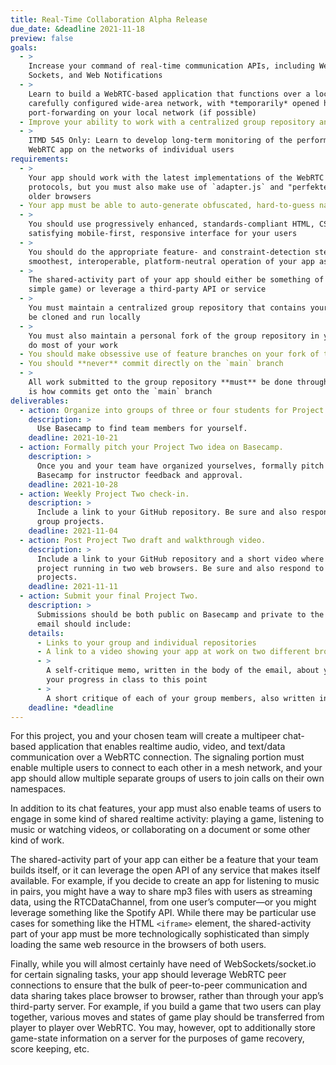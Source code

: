 ```yaml
---
title: Real-Time Collaboration Alpha Release
due_date: &deadline 2021-11-18
preview: false
goals:
  - >
    Increase your command of real-time communication APIs, including WebRTC, Web Workers, Web
    Sockets, and Web Notifications
  - >
    Learn to build a WebRTC-based application that functions over a local-area network or a
    carefully configured wide-area network, with *temporarily* opened high-numbered ports and
    port-forwarding on your local network (if possible)
  - Improve your ability to work with a centralized group repository and an individual fork
  - >
    ITMD 545 Only: Learn to develop long-term monitoring of the performance and effects of your
    WebRTC app on the networks of individual users
requirements:
  - >
    Your app should work with the latest implementations of the WebRTC specification and its
    protocols, but you must also make use of `adapter.js` and "perfekted negotiation" fallbacks for
    older browsers
  - Your app must be able to auto-generate obfuscated, hard-to-guess namespaces for users
  - >
    You should use progressively enhanced, standards-compliant HTML, CSS, and JavaScript to build a
    satisfying mobile-first, responsive interface for your users
  - >
    You should do the appropriate feature- and constraint-detection steps necessary to ensure the
    smoothest, interoperable, platform-neutral operation of your app as possible
  - >
    The shared-activity part of your app should either be something of your group’s creation (like a
    simple game) or leverage a third-party API or service
  - >
    You must maintain a centralized group repository that contains your ExpressJS app, which can
    be cloned and run locally
  - >
    You must also maintain a personal fork of the group repository in your GitHub account where you
    do most of your work
  - You should make obsessive use of feature branches on your fork of the group repository
  - You should **never** commit directly on the `main` branch
  - >
    All work submitted to the group repository **must** be done through pull requests on GitHub, which
    is how commits get onto the `main` branch
deliverables:
  - action: Organize into groups of three or four students for Project Two.
    description: >
      Use Basecamp to find team members for yourself.
    deadline: 2021-10-21
  - action: Formally pitch your Project Two idea on Basecamp.
    description: >
      Once you and your team have organized yourselves, formally pitch your Project Two idea on
      Basecamp for instructor feedback and approval.
    deadline: 2021-10-28
  - action: Weekly Project Two check-in.
    description: >
      Include a link to your GitHub repository. Be sure and also respond to the progress of other
      group projects.
    deadline: 2021-11-04
  - action: Post Project Two draft and walkthrough video.
    description: >
      Include a link to your GitHub repository and a short video where your group talks through your
      project running in two web browsers. Be sure and also respond to the progress of other group
      projects.
    deadline: 2021-11-11
  - action: Submit your final Project Two.
    description: >
      Submissions should be both public on Basecamp and private to the instructor’s email. Your
      email should include:
    details:
      - Links to your group and individual repositories
      - A link to a video showing your app at work on two different browsers
      - >
        A self-critique memo, written in the body of the email, about your work on the project and
        your progress in class to this point
      - >
        A short critique of each of your group members, also written in the body of the email
    deadline: *deadline
---
```


For this project, you and your chosen team will create a multipeer chat-based application that
enables realtime audio, video, and text/data communication over a WebRTC connection. The signaling
portion must enable multiple users to connect to each other in a mesh network, and your app should
allow multiple separate groups of users to join calls on their own namespaces.

In addition to its chat features, your app must also enable teams of users to engage in some kind of
shared realtime activity: playing a game, listening to music or watching videos, or collaborating on
a document or some other kind of work.

The shared-activity part of your app can either be a feature that your team builds itself, or it can
leverage the open API of any service that makes itself available. For example, if you decide to
create an app for listening to music in pairs, you might have a way to share mp3 files with users as
streaming data, using the RTCDataChannel, from one user’s computer—or you might leverage something
like the Spotify API. While there may be particular use cases for something like the HTML `<iframe>`
element, the shared-activity part of your app must be more technologically sophisticated than simply
loading the same web resource in the browsers of both users.

Finally, while you will almost certainly have need of WebSockets/socket.io for certain signaling
tasks, your app should leverage WebRTC peer connections to ensure that the bulk of peer-to-peer
communication and data sharing takes place browser to browser, rather than through your app’s
third-party server. For example, if you build a game that two users can play together, various moves
and states of game play should be transferred from player to player over WebRTC. You may, however,
opt to additionally store game-state information on a server for the purposes of game recovery,
score keeping, etc.
